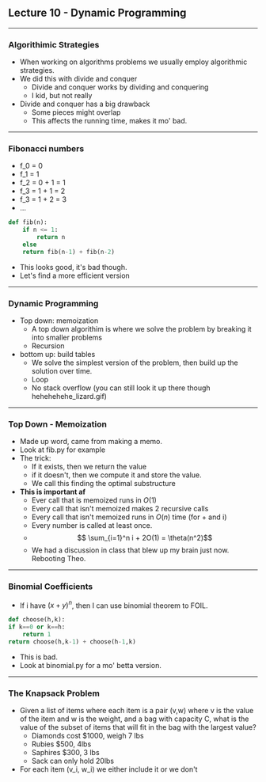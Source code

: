 ## Lecture 10 - Dynamic Programming
---
### Algorithimic Strategies
- When working on algorithms problems we usually employ algorithmic strategies.
- We did this with divide and conquer
  - Divide and conquer works by dividing and conquering
  - I kid, but not really
- Divide and conquer has a big drawback
  - Some pieces might overlap
  - This affects the running time, makes it mo' bad.
---
### Fibonacci numbers
- f_0 = 0
- f_1 = 1
- f_2 = 0 + 1 = 1
- f_3 = 1 + 1 = 2
- f_3 = 1 + 2 = 3
- ...
```python
def fib(n):
    if n <= 1:
        return n
    else
    return fib(n-1) + fib(n-2)
```
- This looks good, it's bad though.
- Let's find a more efficient version
---
### Dynamic Programming
- Top down: memoization
  - A top down algorithim is where we solve the problem by breaking it into smaller problems
  - Recursion
- bottom up: build tables
  - We solve the simplest version of the problem, then build up the solution over time.
  - Loop
  - No stack overflow (you can still look it up there though hehehehehe_lizard.gif)
---
### Top Down - Memoization
- Made up word, came from making a memo.
- Look at fib.py for example
- The trick:
  - If it exists, then we return the value
  - if it doesn't, then we compute it and store the value.
  - We call this finding the optimal substructure
- **This is important af**
  - Ever call that is memoized runs in $O(1)$
  - Every call that isn't memoized makes 2 recursive calls
  - Every call that isn't memoized runs in $O(n)$ time (for + and i)
  - Every number is called at least once.
  - $$ \sum_{i=1}^n i + 2O(1) = \theta(n^2)$$
  - We had a discussion in class that blew up my brain just now. Rebooting Theo.

---
### Binomial Coefficients
- If i have $(x+y)^n$, then I can use binomial theorem to FOIL.
```python
def choose(h,k):
if k==0 or k==h:
    return 1
return choose(h,k-1) + choose(h-1,k)
```
- This is bad.
- Look at binomial.py for a mo' betta version.

---
### The Knapsack Problem

- Given a list of items where each item is a pair (v,w) where v is the value of the item and w is the weight, and a bag with capacity C, what is the value of the subset of items that will fit in the bag with the largest value?
  - Diamonds cost $1000, weigh 7 lbs
  - Rubies $500, 4lbs
  - Saphires $300, 3 lbs
  - Sack can only hold 20lbs
- For each item (v_i, w_i) we either include it or we don't